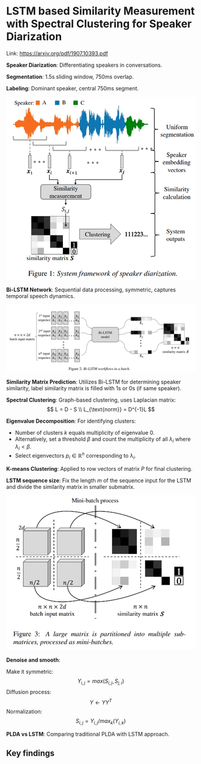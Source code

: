 # LSTM based Similarity Measurement with Spectral Clustering for Speaker Diarization

Link: https://arxiv.org/pdf/1907.10393.pdf

**Speaker Diarization**: Differentiating speakers in conversations.

**Segmentation**: 1.5s sliding window, 750ms overlap.

**Labeling**: Dominant speaker, central 750ms segment.

<div align="center">
    <img src="./img/system_framework.png" width="600"/>
</div>

**Bi-LSTM Network**: Sequential data processing, symmetric, captures temporal speech dynamics.

<div align="center">
    <img src="./img/lstm_batch.png" width="600"/>
</div>

**Similarity Matrix Prediction**: Utilizes Bi-LSTM for determining speaker similarity, label similarity matrix is filled with 1s or 0s (if same speaker).

**Spectral Clustering**: Graph-based clustering, uses Laplacian matrix:
$$
L = D - S \\
L_{\text{norm}} = D^{-1}L
$$

**Eigenvalue Decomposition**: For identifying clusters:
- Number of clusters $k$ equals multiplicity of eigenvalue 0.
- Alternatively, set a threshold $\beta$ and count the multiplicity of all $\lambda_i$ where $\lambda_i < \beta$.
- Select eigenvectors $p_i \in \mathbb{R}^n$ corresponding to $\lambda_i$.

**K-means Clustering**: Applied to row vectors of matrix $P$ for final clustering.

**LSTM sequence size**: Fix the length $m$ of the sequence input for the LSTM and divide the similarity matrix in smaller submatrix.

<div align="center">
    <img src="./img/divide_matrix.png" width="600"/>
</div>

**Denoise and smooth**: 

Make it symmetric: $$Y_{i, j} = max(S_{i, j}, S_{j, i})$$
Diffusion process:  $$Y \leftarrow YY^T$$
Normalization: $$S_{i, j} = Y_{i, j}/max_k(Y_{i, k})$$

**PLDA vs LSTM**: Comparing traditional PLDA with LSTM approach.


## Key findings
